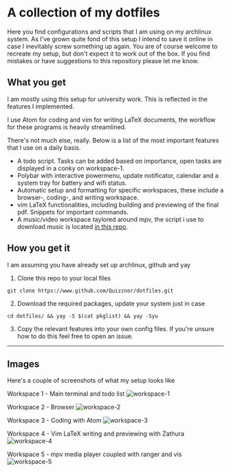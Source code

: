 # A collection of my dotfiles

Here you find configurations and scripts that I am using on my archlinux system. 
As I've grown quite fond of this setup I intend to save it online in case I inevitably screw something up again.
You are of course welcome to recreate my setup, but don't expect it to work out of the box. If you find mistakes 
or have suggestions to this repository please let me know.

## What you get

I am mostly using this setup for university work. This is reflected in the features I implemented. 

I use Atom for coding and vim for writing LaTeX documents, the workflow for these programs is heavily streamlined. 

There's not much else, really. Below is a list of the most important features that I use on a daily basis.

* A todo script. Tasks can be added based on importance, open tasks are displayed in a conky on workspace-1.
* Polybar with interactive powermenu, update notificator, calendar and a system tray for battery and wifi status.
* Automatic setup and formatting for specific workspaces, these include a browser-, coding-, and writing workspace. 
* vim LaTeX functionalities, including building and previewing of the final pdf. Snippets for important commands.
* A music/video workspace taylored around mpv, the script i use to download music is located [in this repo](https://github.com/Quizznor/music).

## How you get it

I am assuming you have already set up archlinux, github and yay

1. Clone this repo to your local files

`git clone https://www.github.com/Quizznor/dotfiles.git`

2. Download the required packages, update your system just in case

`cd dotfiles/ && yay -S $(cat pkglist) && yay -Syu`

3. Copy the relevant features into your own config files. If you're unsure how to do this feel free to open an issue.

---

## Images

Here's a couple of screenshots of what my setup looks like

Workspace 1 - Main terminal and todo list
![workspace-1](https://user-images.githubusercontent.com/27953725/103142326-b446a480-4701-11eb-9f6b-6c1126f92c20.png)

Workspace 2 - Browser
![workspace-2](https://user-images.githubusercontent.com/27953725/103142327-b7da2b80-4701-11eb-8987-a60fb2c99735.png)

Workspace 3 - Coding with Atom
![workspace-3](https://user-images.githubusercontent.com/27953725/103142328-b9a3ef00-4701-11eb-8ded-ca9142547f02.png)

Workspace 4 - Vim LaTeX writing and previewing with Zathura
![workspace-4](https://user-images.githubusercontent.com/27953725/103142329-ba3c8580-4701-11eb-8ed1-a65e33a9b871.png)

Workspace 5 - mpv media player coupled with ranger and vis
![workspace-5](https://user-images.githubusercontent.com/27953725/111333610-2381c400-8673-11eb-895b-3ab2ef1a11df.png)

